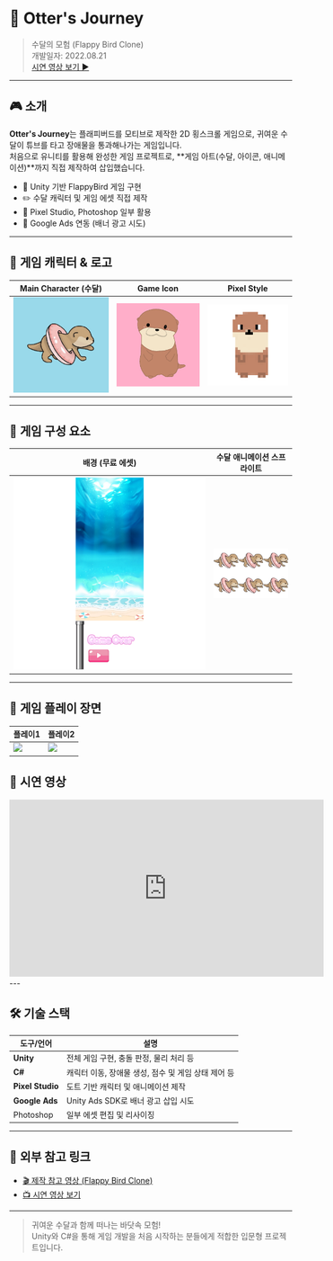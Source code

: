 # 🦦 Otter's Journey  
> 수달의 모험 (Flappy Bird Clone)  
> 개발일자: 2022.08.21  
> [시연 영상 보기 ▶️](https://www.youtube.com/watch?v=0zgFyqS_gm0)

---

## 🎮 소개

**Otter's Journey**는 플래피버드를 모티브로 제작한 2D 횡스크롤 게임으로, 귀여운 수달이 튜브를 타고 장애물을 통과해나가는 게임입니다.  
처음으로 유니티를 활용해 완성한 게임 프로젝트로, **게임 아트(수달, 아이콘, 애니메이션)**까지 직접 제작하여 삽입했습니다.

- 🎯 Unity 기반 FlappyBird 게임 구현
- ✏️ 수달 캐릭터 및 게임 에셋 직접 제작
- 🎨 Pixel Studio, Photoshop 일부 활용
- 📱 Google Ads 연동 (배너 광고 시도)

---

## 🧸 게임 캐릭터 & 로고

| Main Character (수달) | Game Icon | Pixel Style |
|------------------------|-----------|--------------|
| ![](./preview/icon.png) | ![](./preview/img1.png) | ![](./preview/img2.png) |

---

## 🧱 게임 구성 요소

| 배경 (무료 에셋) | 수달 애니메이션 스프라이트 |
|------------------|-----------------------------|
| ![](./preview/test1.png) | ![](./preview/test2.png) |

---

## 🎥 게임 플레이 장면

| 플레이1 | 플레이2 |
|----------------|---------------------------|
| ![](./preview/otter1.gif) | ![](./preview/otter2.gif) |

## 🔗 시연 영상

<div align="center">
  <iframe width="560" height="315" src="https://www.youtube.com/embed/0zgFyqS_gm0" frameborder="0" allowfullscreen></iframe>
</div>
---

## 🛠 기술 스택

| 도구/언어 | 설명 |
|-----------|------|
| **Unity** | 전체 게임 구현, 충돌 판정, 물리 처리 등 |
| **C#** | 캐릭터 이동, 장애물 생성, 점수 및 게임 상태 제어 등 |
| **Pixel Studio** | 도트 기반 캐릭터 및 애니메이션 제작 |
| **Google Ads** | Unity Ads SDK로 배너 광고 삽입 시도 |
| Photoshop | 일부 에셋 편집 및 리사이징 |

---

## 🔗 외부 참고 링크

- [🎬 제작 참고 영상 (Flappy Bird Clone)](https://www.youtube.com/watch?v=EqoU1PodQQ4)
- [📺 시연 영상 보기](https://www.youtube.com/watch?v=0zgFyqS_gm0)

---

> 귀여운 수달과 함께 떠나는 바닷속 모험!  
> Unity와 C#을 통해 게임 개발을 처음 시작하는 분들에게 적합한 입문형 프로젝트입니다.
